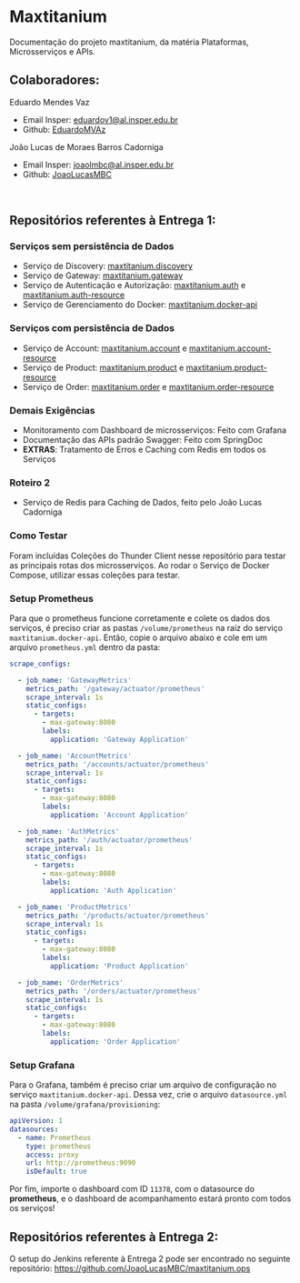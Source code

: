 # Maxtitanium

Documentação do projeto maxtitanium, da matéria Plataformas, Microsserviços e APIs.

Colaboradores:
---
Eduardo Mendes Vaz
- Email Insper: eduardov1@al.insper.edu.br
- Github: [EduardoMVAz](https://github.com/EduardoMVAz)


João Lucas de Moraes Barros Cadorniga
- Email Insper: joaolmbc@al.insper.edu.br
- Github: [JoaoLucasMBC](https://github.com/JoaoLucasMBC)

<br>

Repositórios referentes à Entrega 1:
---
### Serviços sem persistência de Dados
- Serviço de Discovery: [maxtitanium.discovery](https://github.com/EduardoMVAz/maxtitanium.discovery)
- Serviço de Gateway: [maxtitanium.gateway](https://github.com/EduardoMVAz/maxtitanium.gateway)
- Serviço de Autenticação e Autorização: [maxtitanium.auth](https://github.com/JoaoLucasMBC/maxtitanium.auth) e [maxtitanium.auth-resource](https://github.com/JoaoLucasMBC/maxtitanium.auth-resource)
- Serviço de Gerenciamento do Docker: [maxtitanium.docker-api](https://github.com/JoaoLucasMBC/maxtitanium.docker-api)
### Serviços com persistência de Dados
- Serviço de Account: [maxtitanium.account](https://github.com/JoaoLucasMBC/maxtitanium.account) e [maxtitanium.account-resource](https://github.com/EduardoMVAz/maxtitanium.account-resource)
- Serviço de Product: [maxtitanium.product](https://github.com/JoaoLucasMBC/maxtitanium.product) e [maxtitanium.product-resource](https://github.com/JoaoLucasMBC/maxtitanium.product-resource)
- Serviço de Order: [maxtitanium.order](https://github.com/EduardoMVAz/maxtitanium.order) e [maxtitanium.order-resource](https://github.com/EduardoMVAz/maxtitanium.order-resource)
### Demais Exigências
- Monitoramento com Dashboard de microsserviços: Feito com Grafana
- Documentação das APIs padrão Swagger: Feito com SpringDoc
- **EXTRAS**: Tratamento de Erros e Caching com Redis em todos os Serviços
### Roteiro 2
- Serviço de Redis para Caching de Dados, feito pelo João Lucas Cadorniga

### Como Testar  
Foram incluídas Coleções do Thunder Client nesse repositório para testar as principais rotas dos microsserviços. Ao rodar o Serviço de Docker Compose, utilizar essas coleções para testar.

### Setup Prometheus  
Para que o prometheus funcione corretamente e colete os dados dos serviços, é preciso criar as pastas `/volume/prometheus` na raiz do serviço `maxtitanium.docker-api`. Então, copie o arquivo abaixo e cole em um arquivo `prometheus.yml` dentro da pasta:

```yaml
scrape_configs:

  - job_name: 'GatewayMetrics'
    metrics_path: '/gateway/actuator/prometheus'
    scrape_interval: 1s
    static_configs:
      - targets:
        - max-gateway:8080
        labels:
          application: 'Gateway Application'

  - job_name: 'AccountMetrics'
    metrics_path: '/accounts/actuator/prometheus'
    scrape_interval: 1s
    static_configs:
      - targets:
        - max-gateway:8080
        labels:
          application: 'Account Application'

  - job_name: 'AuthMetrics'
    metrics_path: '/auth/actuator/prometheus'
    scrape_interval: 1s
    static_configs:
      - targets:
        - max-gateway:8080
        labels:
          application: 'Auth Application'

  - job_name: 'ProductMetrics'
    metrics_path: '/products/actuator/prometheus'
    scrape_interval: 1s
    static_configs:
      - targets:
        - max-gateway:8080
        labels:
          application: 'Product Application'

  - job_name: 'OrderMetrics'
    metrics_path: '/orders/actuator/prometheus'
    scrape_interval: 1s
    static_configs:
      - targets:
        - max-gateway:8080
        labels:
          application: 'Order Application'
```

### Setup Grafana

Para o Grafana, também é preciso criar um arquivo de configuração no serviço `maxtitanium.docker-api`. Dessa vez, crie o arquivo `datasource.yml` na pasta `/volume/grafana/provisioning`:

```yaml
apiVersion: 1
datasources:
  - name: Prometheus
    type: prometheus
    access: proxy
    url: http://prometheus:9090
    isDefault: true
```

Por fim, importe o dashboard com ID `11378`, com o datasource do **prometheus**, e o dashboard de acompanhamento estará pronto com todos os serviços!

Repositórios referentes à Entrega 2:
---
O setup do Jenkins referente à Entrega 2 pode ser encontrado no seguinte repositório:
https://github.com/JoaoLucasMBC/maxtitanium.ops
